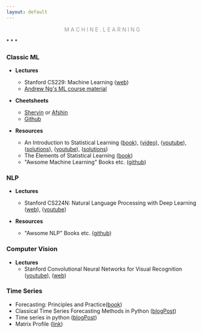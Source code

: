 ```yaml
---
layout: default
---
```

<p style="text-align: center; color:#5c58589f; margin =0">M A C H I N E . L E A R N I N G</p>
* * *

### Classic ML
- **Lectures**
    - Stanford CS229: Machine Learning ([web](http://cs229.stanford.edu/))
    - [Andrew Ng's ML course material](http://www.holehouse.org/mlclass/)
- **Cheetsheets**
    - [Shervin](https://stanford.edu/~shervine/) or [Afshin](https://www.mit.edu/~amidi/)
    - [Github](https://github.com/afshinea/stanford-cs-229-machine-learning) 

- **Resources**
    - An Introduction to Statistical Learning ([book](http://faculty.marshall.usc.edu/gareth-james/)), ([video](https://www.r-bloggers.com/in-depth-introduction-to-machine-learning-in-15-hours-of-expert-videos/)), ([youtube](https://www.youtube.com/channel/UC4OWDcPB1peiBXDfCSZ3h-w)), ([solutions](https://github.com/asadoughi/stat-learning)), ([youtube]()), ([solutions](https://github.com/asadoughi/stat-learning))
    - The Elements of Statistical Learning ([book](https://web.stanford.edu/~hastie/ElemStatLearn/))
    - "Awsome Machine Learning" Books etc. ([github](https://github.com/josephmisiti/awesome-machine-learning/blob/master/books.md))

### NLP
- **Lectures**
    - Stanford CS224N: Natural Language Processing with Deep Learning ([web](https://web.stanford.edu/class/cs224n/)), ([youtube](https://www.youtube.com/playlist?list=PLoROMvodv4rOhcuXMZkNm7j3fVwBBY42z))

- **Resources**
    - "Awsome NLP" Books etc. ([github](https://github.com/keon/awesome-nlp))


### Computer Vision
- **Lectures**
    - Stanford Convolutional Neural Networks for Visual Recognition ([youtube](https://www.youtube.com/playlist?list=PL3FW7Lu3i5JvHM8ljYj-zLfQRF3EO8sYv)), ([web](http://vision.stanford.edu/teaching/cs231n/))


### Time Series
- Forecasting: Principles and Practice([book](https://otexts.com/fpp2/))
- Classical Time Series Forecasting Methods in Python ([blogPost](https://machinelearningmastery.com/time-series-forecasting-methods-in-python-cheat-sheet/))
- Time series in python ([blogPost](https://towardsdatascience.com/time-series-analysis-in-python-an-introduction-70d5a5b1d52a))
- Matrix Profile ([link](https://www.cs.ucr.edu/~eamonn/MatrixProfile.html))
